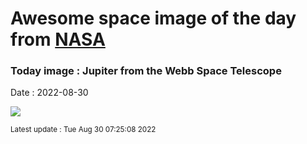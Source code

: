 
# Awesome space image of the day from [NASA](https://api.nasa.gov/)

### Today image : Jupiter from the Webb Space Telescope

Date : 2022-08-30


![](https://apod.nasa.gov/apod/image/2208/Jupiter2_WebbSchmidt_1080_annotated.jpg)

<small>Latest update : Tue Aug 30 07:25:08 2022</small>


